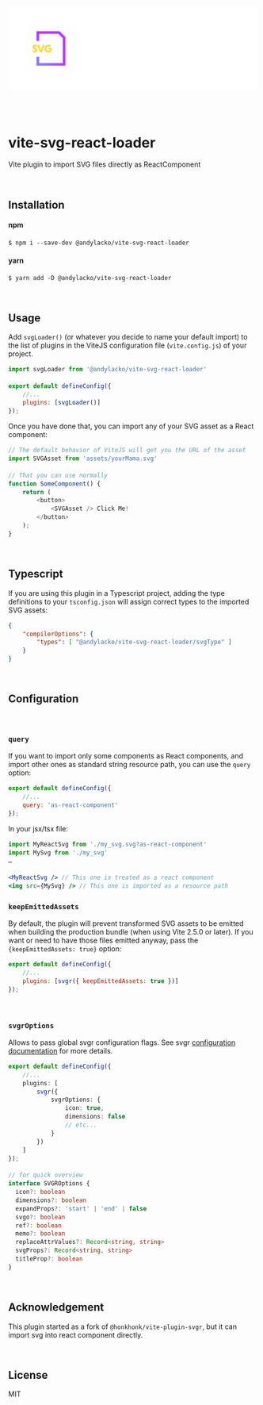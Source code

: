 <br /><br />
<p align="center">
<img src="assets/svg.svg" width="500" align="center" alt="vite-svg-react-loader" />
</p>
<br /><br />

# vite-svg-react-loader

Vite plugin to import SVG files directly as ReactComponent

<br />

## Installation

#### npm

```shell
$ npm i --save-dev @andylacko/vite-svg-react-loader
```

#### yarn

```shell
$ yarn add -D @andylacko/vite-svg-react-loader
```

<br />

## Usage

Add `svgLoader()` (or whatever you decide to name your default import) to the list of plugins in the ViteJS configuration file (`vite.config.js`) of your project.

```js
import svgLoader from '@andylacko/vite-svg-react-loader'

export default defineConfig({
    //...
    plugins: [svgLoader()]
});
```

Once you have done that, you can import any of your SVG asset as a React component:

```js
// The default behavior of ViteJS will get you the URL of the asset
import SVGAsset from 'assets/yourMama.svg'

// That you can use normally
function SomeComponent() {
    return (
        <button>
            <SVGAsset /> Click Me!
        </button>
    );
}
```

<br />

## Typescript

If you are using this plugin in a Typescript project, adding the type definitions to your `tsconfig.json` will assign correct types to the imported SVG assets:

```json
{
    "compilerOptions": {
        "types": [ "@andylacko/vite-svg-react-loader/svgType" ]
    }
}
```

<br />

## Configuration

<br />

### `query`

If you want to import only some components as React components, and import other ones as standard string resource path, you can use the `query` option:

```js
export default defineConfig({
    //...
    query: 'as-react-component'
});
```

In your jsx/tsx file:

```jsx
import MyReactSvg from './my_svg.svg?as-react-component'
import MySvg from './my_svg'
…

<MyReactSvg /> // This one is treated as a react component
<img src={MySvg} /> // This one is imported as a resource path
```

### `keepEmittedAssets`

By default, the plugin will prevent transformed SVG assets to be emitted when building the production bundle (when using Vite 2.5.0 or later). If you want or need to have those files emitted anyway, pass the `{keepEmittedAssets: true}` option:

```js
export default defineConfig({
    //...
    plugins: [svgr({ keepEmittedAssets: true })]
});
```

<br />

### `svgrOptions`

Allows to pass global svgr configuration flags. See svgr [configuration documentation](https://react-svgr.com/docs/options/) for more details.

```ts
export default defineConfig({
    //...
    plugins: [
        svgr({
            svgrOptions: {
                icon: true,
                dimensions: false
                // etc...
            }
        })
    ]
});

// for quick overview
interface SVGROptions {
  icon?: boolean
  dimensions?: boolean
  expandProps?: 'start' | 'end' | false
  svgo?: boolean
  ref?: boolean
  memo?: boolean
  replaceAttrValues?: Record<string, string>
  svgProps?: Record<string, string>
  titleProp?: boolean
}
```

<br />

## Acknowledgement

This plugin started as a fork of `@honkhonk/vite-plugin-svgr`, but it can import svg into react component directly.

<br />

## License

MIT
